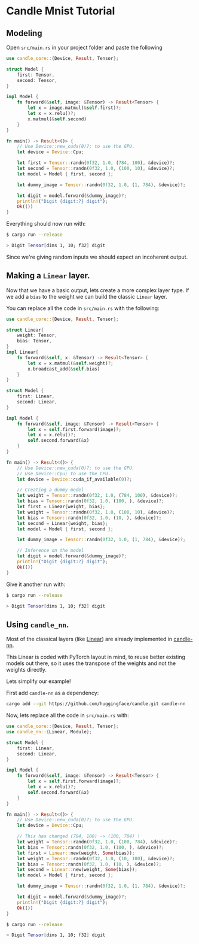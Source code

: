 # Candle Mnist Tutorial

## Modeling

Open `src/main.rs` in your project folder and paste the following

```rust
use candle_core::{Device, Result, Tensor};

struct Model {
    first: Tensor,
    second: Tensor,
}

impl Model {
    fn forward(&self, image: &Tensor) -> Result<Tensor> {
        let x = image.matmul(&self.first)?;
        let x = x.relu()?;
        x.matmul(&self.second)
    }
}

fn main() -> Result<()> {
    // Use Device::new_cuda(0)?; to use the GPU.
    let device = Device::Cpu;

    let first = Tensor::randn(0f32, 1.0, (784, 100), &device)?;
    let second = Tensor::randn(0f32, 1.0, (100, 10), &device)?;
    let model = Model { first, second };

    let dummy_image = Tensor::randn(0f32, 1.0, (1, 784), &device)?;

    let digit = model.forward(&dummy_image)?;
    println!("Digit {digit:?} digit");
    Ok(())
}
```

Everything should now run with:

```bash
$ cargo run --release

> Digit Tensor[dims 1, 10; f32] digit
```

Since we're giving random inputs we should expect an incoherent output.

## Making a `Linear` layer.

Now that we have a basic output, lets create a more complex layer type. If we add a `bias` to the weight we
can build the classic `Linear` layer.

You can replace all the code in `src/main.rs` with the following:

```rust
use candle_core::{Device, Result, Tensor};

struct Linear{
    weight: Tensor,
    bias: Tensor,
}
impl Linear{
    fn forward(&self, x: &Tensor) -> Result<Tensor> {
        let x = x.matmul(&self.weight)?;
        x.broadcast_add(&self.bias)
    }
}

struct Model {
    first: Linear,
    second: Linear,
}

impl Model {
    fn forward(&self, image: &Tensor) -> Result<Tensor> {
        let x = self.first.forward(image)?;
        let x = x.relu()?;
        self.second.forward(&x)
    }
}

fn main() -> Result<()> {
    // Use Device::new_cuda(0)?; to use the GPU.
    // Use Device::Cpu; to use the CPU.
    let device = Device::cuda_if_available(0)?;

    // Creating a dummy model
    let weight = Tensor::randn(0f32, 1.0, (784, 100), &device)?;
    let bias = Tensor::randn(0f32, 1.0, (100, ), &device)?;
    let first = Linear{weight, bias};
    let weight = Tensor::randn(0f32, 1.0, (100, 10), &device)?;
    let bias = Tensor::randn(0f32, 1.0, (10, ), &device)?;
    let second = Linear{weight, bias};
    let model = Model { first, second };

    let dummy_image = Tensor::randn(0f32, 1.0, (1, 784), &device)?;

    // Inference on the model
    let digit = model.forward(&dummy_image)?;
    println!("Digit {digit:?} digit");
    Ok(())
}
```

Give it another run with:

```bash
$ cargo run --release

> Digit Tensor[dims 1, 10; f32] digit
```

## Using `candle_nn`.

Most of the classical layers (like [Linear](https://github.com/huggingface/candle/blob/main/candle-nn/src/linear.rs)) are already implemented in [candle-nn](https://github.com/huggingface/candle/tree/main/candle-nn).

This Linear is coded with PyTorch layout in mind, to reuse better existing models out there, so it uses the transpose of the weights and not the weights directly.

Lets simplify our example!

First add `candle-nn` as a dependency:

```bash
cargo add --git https://github.com/huggingface/candle.git candle-nn
```

Now, lets replace all the code in `src/main.rs` with:

```rust
use candle_core::{Device, Result, Tensor};
use candle_nn::{Linear, Module};

struct Model {
    first: Linear,
    second: Linear,
}

impl Model {
    fn forward(&self, image: &Tensor) -> Result<Tensor> {
        let x = self.first.forward(image)?;
        let x = x.relu()?;
        self.second.forward(&x)
    }
}

fn main() -> Result<()> {
    // Use Device::new_cuda(0)?; to use the GPU.
    let device = Device::Cpu;

    // This has changed (784, 100) -> (100, 784) !
    let weight = Tensor::randn(0f32, 1.0, (100, 784), &device)?;
    let bias = Tensor::randn(0f32, 1.0, (100, ), &device)?;
    let first = Linear::new(weight, Some(bias));
    let weight = Tensor::randn(0f32, 1.0, (10, 100), &device)?;
    let bias = Tensor::randn(0f32, 1.0, (10, ), &device)?;
    let second = Linear::new(weight, Some(bias));
    let model = Model { first, second };

    let dummy_image = Tensor::randn(0f32, 1.0, (1, 784), &device)?;

    let digit = model.forward(&dummy_image)?;
    println!("Digit {digit:?} digit");
    Ok(())
}
```

```bash
$ cargo run --release

> Digit Tensor[dims 1, 10; f32] digit
```